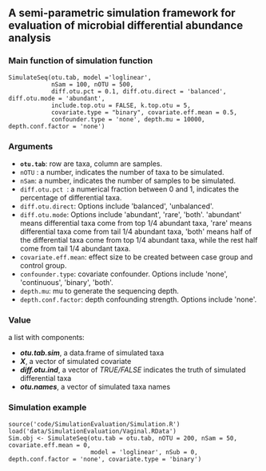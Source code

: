 ## A semi-parametric simulation framework for evaluation of microbial differential abundance analysis

### Main function of simulation function
```
SimulateSeq(otu.tab, model ='loglinear',
            nSam = 100, nOTU = 500, 
            diff.otu.pct = 0.1, diff.otu.direct = 'balanced', diff.otu.mode = 'abundant',
            include.top.otu = FALSE, k.top.otu = 5, 
            covariate.type = "binary", covariate.eff.mean = 0.5, 
            confounder.type = 'none', depth.mu = 10000, depth.conf.factor = 'none')
```

### Arguments
- **`otu.tab`**:     row are taxa, column are samples.   
- `nOTU` :    a number, indicates the number of taxa to be simulated.  
- `nSam`:     a number, indicates the number of samples to be simulated.   
- `diff.otu.pct `:     a numerical fraction between 0 and 1, indicates the percentage of differential taxa.   
- `diff.otu.direct`:     Options include 'balanced', 'unbalanced'.  
- `diff.otu.mode`:    Options include 'abundant', 'rare', 'both'. 'abundant' means differential taxa come from top 1/4 abundant taxa, 'rare' means differential taxa come from tail 1/4 abundant taxa, 'both' means half of the differential taxa come from top 1/4 abundant taxa, while the rest half come from tail 1/4 abundant taxa.  
- `covariate.eff.mean`:     effect size to be created between case group and control group.   
- `confounder.type`:     covariate confounder. Options include 'none',  'continuous', 'binary', 'both'.   
- `depth.mu`:     mu to generate the sequencing depth.  
- `depth.conf.factor`:    depth confounding strength. Options include 'none'.  


### Value 
a list with components:
-  ***otu.tab.sim***, a data.frame of simulated taxa
- ***X***, a vector of simulated covariate
- ***diff.otu.ind***, a vector of *TRUE/FALSE* indicates the truth of simulated differential taxa
- ***otu.names***, a vector of simulated taxa names

### Simulation example
```
source('code/SimulationEvaluation/Simulation.R')
load('data/SimulationEvaluation/Vaginal.RData')
Sim.obj <- SimulateSeq(otu.tab = otu.tab, nOTU = 200, nSam = 50, covariate.eff.mean = 0, 
                       model = 'loglinear', nSub = 0, depth.conf.factor = 'none', covariate.type = 'binary')
```



